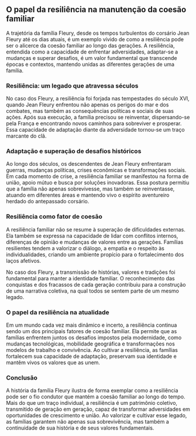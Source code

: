 ## O papel da resiliência na manutenção da coesão familiar

A trajetória da família Fleury, desde os tempos turbulentos do corsário Jean Fleury até os dias atuais, é um exemplo vívido de como a resiliência pode ser o alicerce da coesão familiar ao longo das gerações. A resiliência, entendida como a capacidade de enfrentar adversidades, adaptar-se a mudanças e superar desafios, é um valor fundamental que transcende épocas e contextos, mantendo unidas as diferentes gerações de uma família.

### Resiliência: um legado que atravessa séculos

No caso dos Fleury, a resiliência foi forjada nas tempestades do século XVI, quando Jean Fleury enfrentou não apenas os perigos do mar e dos combates, mas também as consequências políticas e sociais de suas ações. Após sua execução, a família precisou se reinventar, dispersando-se pela França e encontrando novos caminhos para sobreviver e prosperar. Essa capacidade de adaptação diante da adversidade tornou-se um traço marcante do clã.

### Adaptação e superação de desafios históricos

Ao longo dos séculos, os descendentes de Jean Fleury enfrentaram guerras, mudanças políticas, crises econômicas e transformações sociais. Em cada momento de crise, a resiliência familiar se manifestou na forma de união, apoio mútuo e busca por soluções inovadoras. Essa postura permitiu que a família não apenas sobrevivesse, mas também se reinventasse, atuando em diferentes áreas e mantendo vivo o espírito aventureiro herdado do antepassado corsário.

### Resiliência como fator de coesão

A resiliência familiar não se resume à superação de dificuldades externas. Ela também se expressa na capacidade de lidar com conflitos internos, diferenças de opinião e mudanças de valores entre as gerações. Famílias resilientes tendem a valorizar o diálogo, a empatia e o respeito às individualidades, criando um ambiente propício para o fortalecimento dos laços afetivos.

No caso dos Fleury, a transmissão de histórias, valores e tradições foi fundamental para manter a identidade familiar. O reconhecimento das conquistas e dos fracassos de cada geração contribuiu para a construção de uma narrativa coletiva, na qual todos se sentem parte de um mesmo legado.

### O papel da resiliência na atualidade

Em um mundo cada vez mais dinâmico e incerto, a resiliência continua sendo um dos principais fatores de coesão familiar. Ela permite que as famílias enfrentem juntos os desafios impostos pela modernidade, como mudanças tecnológicas, mobilidade geográfica e transformações nos modelos de trabalho e convivência. Ao cultivar a resiliência, as famílias fortalecem sua capacidade de adaptação, preservam sua identidade e mantêm vivos os valores que as unem.

### Conclusão

A história da família Fleury ilustra de forma exemplar como a resiliência pode ser o fio condutor que mantém a coesão familiar ao longo do tempo. Mais do que um traço individual, a resiliência é um patrimônio coletivo, transmitido de geração em geração, capaz de transformar adversidades em oportunidades de crescimento e união. Ao valorizar e cultivar esse legado, as famílias garantem não apenas sua sobrevivência, mas também a continuidade de sua história e de seus valores fundamentais.